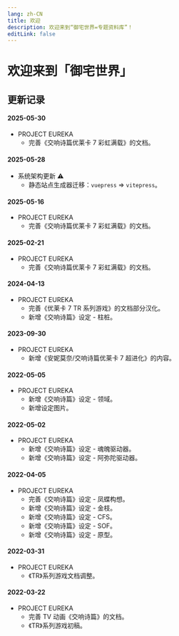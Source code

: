 ```yaml
---
lang: zh-CN
title: 欢迎
description: 欢迎来到“御宅世界=专题资料库”！
editLink: false
---
```


# 欢迎来到「御宅世界」

## 更新记录

#### 2025-05-30

- PROJECT EUREKA
  - 完善《交响诗篇优莱卡 7 彩虹满载》的文档。

#### 2025-05-28

- 系统架构更新 ⚠
  - 静态站点生成器迁移：`vuepress` => `vitepress`。

#### 2025-05-16

- PROJECT EUREKA
  - 完善《交响诗篇优莱卡 7 彩虹满载》的文档。

#### 2025-02-21

- PROJECT EUREKA
  - 完善《交响诗篇优莱卡 7 彩虹满载》的文档。

#### 2024-04-13

- PROJECT EUREKA
  - 完善《优莱卡 7 TR 系列游戏》的文档部分汉化。
  - 新增《交响诗篇》设定 - 柱桩。

#### 2023-09-30

- PROJECT EUREKA
  - 新增《安妮莫奈/交响诗篇优莱卡 7 超进化》的内容。

#### 2022-05-05

- PROJECT EUREKA
  - 新增《交响诗篇》设定 - 领域。
  - 新增设定图片。

#### 2022-05-02

- PROJECT EUREKA
  - 新增《交响诗篇》设定 - 魂魄驱动器。
  - 新增《交响诗篇》设定 - 阿弥陀驱动器。

#### 2022-04-05

- PROJECT EUREKA
  - 完善《交响诗篇》设定 - 凤蝶构想。
  - 新增《交响诗篇》设定 - 金枝。
  - 新增《交响诗篇》设定 - CFS。
  - 新增《交响诗篇》设定 - SOF。
  - 新增《交响诗篇》设定 - 原型。

#### 2022-03-31

- PROJECT EUREKA
  - 《TR》系列游戏文档调整。

#### 2022-03-22

- PROJECT EUREKA
  - 完善 TV 动画《交响诗篇》的文档。
  - 《TR》系列游戏初稿。
